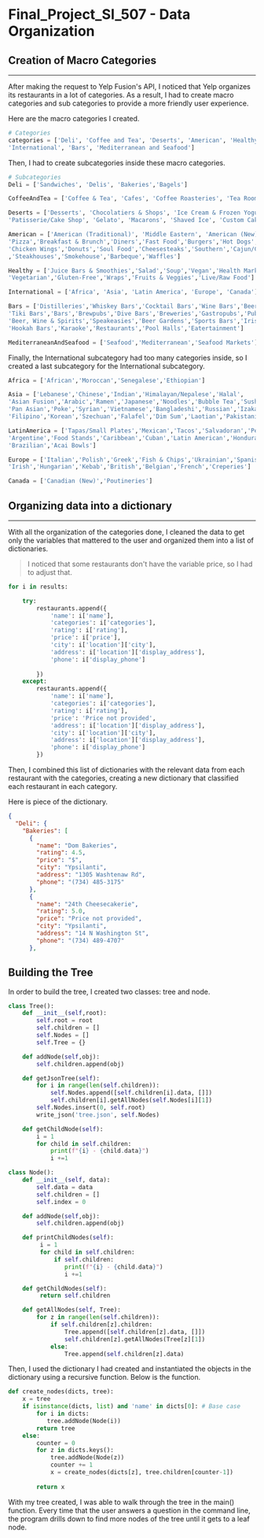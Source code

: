 # Final_Project_SI_507 - Data Organization

## Creation of Macro Categories
--- 


After making the request to Yelp Fusion's API, I noticed that Yelp organizes its restaurants in a lot of categories. As a result, I had to create macro categories and sub categories to provide a more friendly user experience.

Here are the macro categories I created. 

```python
# Categories
categories = ['Deli', 'Coffee and Tea', 'Deserts', 'American', 'Healthy', 
'International', 'Bars', 'Mediterranean and Seafood']
```

Then, I had to create subcategories inside these macro categories.


```python
# Subcategories
Deli = ['Sandwiches', 'Delis', 'Bakeries','Bagels']

CoffeeAndTea = ['Coffee & Tea', 'Cafes', 'Coffee Roasteries', 'Tea Rooms']

Deserts = ['Desserts', 'Chocolatiers & Shops', 'Ice Cream & Frozen Yogurt', 
'Patisserie/Cake Shop', 'Gelato', 'Macarons', 'Shaved Ice', 'Custom Cakes', 'Cupcakes', 'Candy Stores' ]

American = ['American (Traditional)', 'Middle Eastern', 'American (New)',
'Pizza','Breakfast & Brunch','Diners','Fast Food','Burgers','Hot Dogs',
'Chicken Wings','Donuts','Soul Food','Cheesesteaks','Southern','Cajun/Creole'
,'Steakhouses','Smokehouse','Barbeque','Waffles']

Healthy = ['Juice Bars & Smoothies','Salad','Soup','Vegan','Health Markets',
'Vegetarian','Gluten-Free','Wraps','Fruits & Veggies','Live/Raw Food']

International = ['Africa', 'Asia', 'Latin America', 'Europe', 'Canada']

Bars = ['Distilleries','Whiskey Bars','Cocktail Bars','Wine Bars','Beer Bar',
'Tiki Bars','Bars','Brewpubs','Dive Bars','Breweries','Gastropubs','Pubs','Meaderies',
'Beer, Wine & Spirits','Speakeasies','Beer Gardens','Sports Bars','Irish Pub',
'Hookah Bars','Karaoke','Restaurants','Pool Halls','Eatertainment']

MediterraneanAndSeafood = ['Seafood','Mediterranean','Seafood Markets']
```

Finally, the International subcategory had too many categories inside, so I created a last subcategory for the International subcategory.

```python
Africa = ['African','Moroccan','Senegalese','Ethiopian']

Asia = ['Lebanese','Chinese','Indian','Himalayan/Nepalese','Halal',
'Asian Fusion','Arabic','Ramen','Japanese','Noodles','Bubble Tea','Sushi Bars','Thai',
'Pan Asian','Poke','Syrian','Vietnamese','Bangladeshi','Russian','Izakaya','Armenian',
'Filipino','Korean','Szechuan','Falafel','Dim Sum','Laotian','Pakistani']

LatinAmerica = ['Tapas/Small Plates','Mexican','Tacos','Salvadoran','Peruvian','Venezuelan',
'Argentine','Food Stands','Caribbean','Cuban','Latin American','Honduran','Tapas Bars','Dominican',
'Brazilian','Acai Bowls']

Europe = ['Italian','Polish','Greek','Fish & Chips','Ukrainian','Spanish','Modern European','German',
'Irish','Hungarian','Kebab','British','Belgian','French','Creperies']

Canada = ['Canadian (New)','Poutineries']
```

## Organizing data into a dictionary
---

With all the organization of the categories done, I cleaned the data to get only the variables that mattered to the user and organized them into a list of dictionaries.

>I noticed that some restaurants don't have the variable price, so I had to adjust that.

```python
for i in results:

    try:
        restaurants.append({
            'name': i['name'],
            'categories': i['categories'],
            'rating': i['rating'],
            'price': i['price'],
            'city': i['location']['city'],
            'address': i['location']['display_address'],
            'phone': i['display_phone']
            
        })
    except:
        restaurants.append({
            'name': i['name'],
            'categories': i['categories'],
            'rating': i['rating'],
            'price': 'Price not provided',
            'address': i['location']['display_address'],
            'city': i['location']['city'],
            'address': i['location']['display_address'],
            'phone': i['display_phone']
        })
```

Then, I combined this list of dictionaries with the relevant data from each restaurant with the categories, creating a new dictionary that classified each restaurant in each category.

Here is piece of the dictionary.

```json
{
  "Deli": {
    "Bakeries": [
      {
        "name": "Dom Bakeries",
        "rating": 4.5,
        "price": "$",
        "city": "Ypsilanti",
        "address": "1305 Washtenaw Rd",
        "phone": "(734) 485-3175"
      },
      {
        "name": "24th Cheesecakerie",
        "rating": 5.0,
        "price": "Price not provided",
        "city": "Ypsilanti",
        "address": "14 N Washington St",
        "phone": "(734) 489-4707"
      },
```

## Building the Tree

In order to build the tree, I created two classes: tree and node. 

```python
class Tree():
    def __init__(self,root):
        self.root = root
        self.children = []
        self.Nodes = []
        self.Tree = {}

    def addNode(self,obj):
        self.children.append(obj)

    def getJsonTree(self):
        for i in range(len(self.children)):
            self.Nodes.append([self.children[i].data, []])
            self.children[i].getAllNodes(self.Nodes[i][1])
        self.Nodes.insert(0, self.root)
        write_json('tree.json', self.Nodes)

    def getChildNode(self):
        i = 1
        for child in self.children:
            print(f"{i} - {child.data}")
            i +=1

class Node():
    def __init__(self, data):
        self.data = data
        self.children = []
        self.index = 0

    def addNode(self,obj):
        self.children.append(obj)

    def printChildNodes(self):
         i = 1
         for child in self.children:
             if self.children:
                print(f"{i} - {child.data}")
                i +=1

    def getChildNodes(self):
         return self.children

    def getAllNodes(self, Tree):
        for z in range(len(self.children)):
            if self.children[z].children:
                Tree.append([self.children[z].data, []])
                self.children[z].getAllNodes(Tree[z][1])
            else:
                Tree.append(self.children[z].data)
```

Then, I used the dictionary I had created and instantiated the objects in the dictionary using a recursive function. Below is the function.

```python
def create_nodes(dicts, tree):
    x = tree
    if isinstance(dicts, list) and 'name' in dicts[0]: # Base case
        for i in dicts:
           tree.addNode(Node(i))
        return tree
    else:
        counter = 0
        for z in dicts.keys():
            tree.addNode(Node(z))
            counter += 1
            x = create_nodes(dicts[z], tree.children[counter-1])
            
        return x
```

With my tree created, I was able to walk through the tree in the main() function. Every time that the user answers a question in the command line, the program drills down to find more nodes of the tree until it gets to a leaf node.


